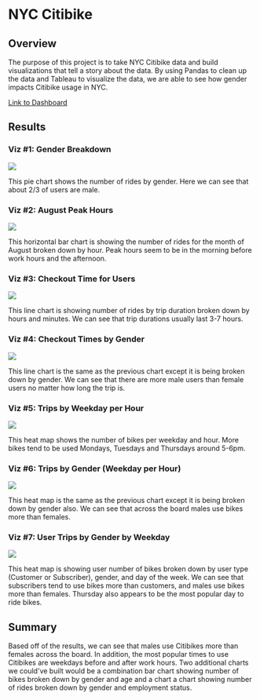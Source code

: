 # NYC Citibike

## Overview

The purpose of this project is to take NYC Citibike data and build visualizations that tell a story about the data. By using Pandas to clean up the data and Tableau to visualize the data, we are able to see how gender impacts Citibike usage in NYC.

[Link to Dashboard](https://public.tableau.com/profile/kimberly.horany#!/vizhome/NYCCitibike_16111822419740/NYCCitibike?publish=yes)

## Results

### Viz #1: Gender Breakdown 
 
<img src="https://github.com/kimcheese33/bikesharing/blob/main/images/gender_breakdown.png"/>

This pie chart shows the number of rides by gender. Here we can see that about 2/3 of users are male.

### Viz #2: August Peak Hours

<img src="https://github.com/kimcheese33/bikesharing/blob/main/images/august_peak_hours.png"/>

This horizontal bar chart is showing the number of rides for the month of August broken down by hour. Peak hours seem to be in the morning before work hours and the afternoon.

### Viz #3: Checkout Time for Users

<img src="https://github.com/kimcheese33/bikesharing/blob/main/images/checkout_times_users.png"/>

This line chart is showing number of rides by trip duration broken down by hours and minutes. We can see that trip durations usually last 3-7 hours.

### Viz #4: Checkout Times by Gender

<img src="https://github.com/kimcheese33/bikesharing/blob/main/images/checkout_times_gender.png"/>

This line chart is the same as the previous chart except it is being broken down by gender. We can see that there are more male users than female users no matter how long the trip is.

### Viz #5: Trips by Weekday per Hour

<img src="https://github.com/kimcheese33/bikesharing/blob/main/images/trips_weekday_hour.png"/>

This heat map shows the number of bikes per weekday and hour. More bikes tend to be used Mondays, Tuesdays and Thursdays around 5-6pm.

### Viz #6: Trips by Gender (Weekday per Hour)

<img src="https://github.com/kimcheese33/bikesharing/blob/main/images/trips_weekday_hour_gender.png"/>

This heat map is the same as the previous chart except it is being broken down by gender also. We can see that across the board males use bikes more than females.

### Viz #7: User Trips by Gender by Weekday

<img src="https://github.com/kimcheese33/bikesharing/blob/main/images/trips_gender_weekday.png"/>

This heat map is showing user number of bikes broken down by user type (Customer or Subscriber), gender, and day of the week. We can see that subscribers tend to use bikes more than customers, and males use bikes more than females. Thursday also appears to be the most popular day to ride bikes.

## Summary

Based off of the results, we can see that males use Citibikes more than females across the board. In addition, the most popular times to use Citibikes are weekdays before and after work hours. Two additional charts we could've built would be a combination bar chart showing number of bikes broken down by gender and age and a chart a chart showing number of rides broken down by gender and employment status.
